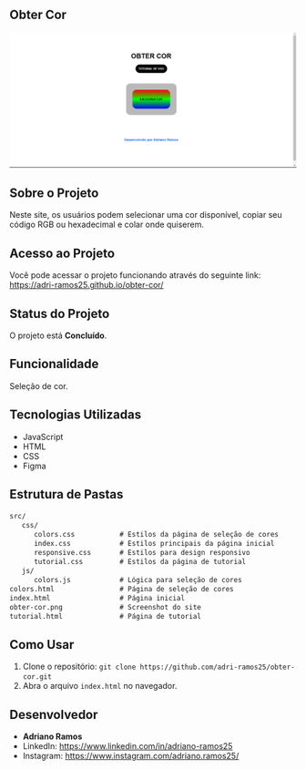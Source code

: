## Obter Cor

![Imagens do projeto](https://github.com/adri-ramos25/obter-cor/raw/main/obter-cor.png)



## Sobre o Projeto

Neste site, os usuários podem selecionar uma cor disponível, copiar seu código RGB ou hexadecimal e colar onde quiserem.



## Acesso ao Projeto

Você pode acessar o projeto funcionando através do seguinte link: https://adri-ramos25.github.io/obter-cor/


## Status do Projeto

O projeto está **Concluído**.



## Funcionalidade

Seleção de cor.



## Tecnologias Utilizadas

- JavaScript
- HTML
- CSS
- Figma



## Estrutura de Pastas

```plaintext
src/
   css/
      colors.css           # Estilos da página de seleção de cores
      index.css            # Estilos principais da página inicial
      responsive.css       # Estilos para design responsivo
      tutorial.css         # Estilos da página de tutorial
   js/
      colors.js            # Lógica para seleção de cores
colors.html                # Página de seleção de cores
index.html                 # Página inicial
obter-cor.png              # Screenshot do site
tutorial.html              # Página de tutorial
```



## Como Usar

1. Clone o repositório: `git clone https://github.com/adri-ramos25/obter-cor.git`
2. Abra o arquivo `index.html` no navegador.



## Desenvolvedor

- **Adriano Ramos**
- LinkedIn: https://www.linkedin.com/in/adriano-ramos25
- Instagram: https://www.instagram.com/adriano.ramos25/
